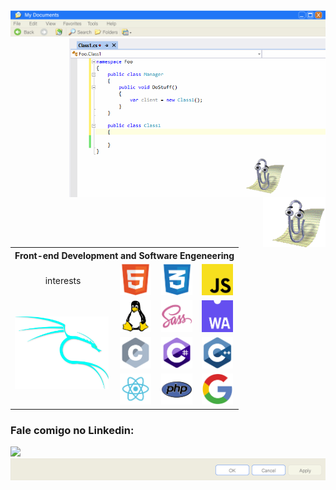 <img src="https://github.com/devartes/devartes/blob/main/win%20xp-01.png" alt="devartes">
<img align="right" alt="GIF" src="https://github.com/devartes/devartes/blob/main/clippy.gif?raw=true" width="410">
<img align="right" alt="GIF" src="https://github.com/devartes/devartes/blob/main/clippy%20sleep.gif?raw=true" width="100">
<p align="left">
<table>
<tbody>
<tr>
<th colspan="5">Front-end Development and Software Engeneering</th>
</tr>
<tr>
<td><p align="center">interests</p></td>
<td><img src="https://github.com/devartes/devartes/blob/main/html-01.png" width="50" ></td>
<td><img src="https://github.com/devartes/devartes/blob/main/css-01.png" width="50" ></td>
<td><img src="https://github.com/devartes/devartes/blob/main/js-01.png" width="50" ></td>
</tr>
<tr>
<td rowspan="3"><img src="https://github.com/devartes/devartes/blob/main/kali-01.png" width="150" ></td>
<td><img src="https://github.com/devartes/devartes/blob/main/tux-01.png" width="50" ></td>
<td><img src="https://github.com/devartes/devartes/blob/main/sass-01.png" width="50" ></td>
<td><img src="https://github.com/devartes/devartes/blob/main/webassembly-01.png" width="50" ></td>
</tr>
<tr>
<td><img src="https://github.com/devartes/devartes/blob/main/c-01.png" width="50" ></td>
<td><img src="https://github.com/devartes/devartes/blob/main/csharp-01.png" width="50" ></td>
<td><img src="https://github.com/devartes/devartes/blob/main/cplus-01.png" width="50" ></td>
</tr>
<tr>
<td><img src="https://github.com/devartes/devartes/blob/main/react-01.png" width="50" ></td>
<td><img src="https://github.com/devartes/devartes/blob/main/php-01.png" width="50" ></td>
<td><img src="https://github.com/devartes/devartes/blob/main/google%20logo-01.png" width="50" ></td>
</tr>
</tbody>
</table>
 </p>       
<h3><a id="fale-comigo-no-linkedin:" class="anchor" aria-hidden="true" href="#talk-with-me-i-am-kinda-awesome"></a>Fale comigo no Linkedin:</h3>
<a href="https://www.linkedin.com/in/anacdcavalcante">
    <img src="https://img.shields.io/badge/LinkedIn-0077B5?style=for-the-badge&logo=linkedin&logoColor=white">
  </a>
  
<img src="https://github.com/devartes/devartes/blob/main/win%20xp%202-01.png" alt="devartes">
